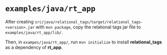 # `examples/java/rt_app`

After creating `src/java/relational_tags/target/relational_tags-<version>.jar` with `mvn package`, copy the relational tags
jar file to `examples/java/rt_app/lib/`.

Then, in `exampes/java/rt_app/`, run `mvn initialize` to install **relational_tags** as a dependency of **rt_app**.
